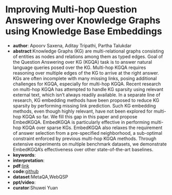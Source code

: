 # Improving Multi-hop Question Answering over Knowledge Graphs using Knowledge Base Embeddings

* **author**: Apoorv Saxena, Aditay Tripathi, Partha Talukdar
* **abstract**:Knowledge Graphs (KG) are multi-relational graphs consisting of entities as nodes and relations among them as typed edges. Goal of the Question Answering over KG (KGQA) task is to answer natural language queries posed over the KG. Multi-hop KGQA requires reasoning over multiple edges of the KG to arrive at the right answer. KGs are often incomplete with many missing links, posing additional challenges for KGQA, especially for multi-hop KGQA. Recent research on multi-hop KGQA has attempted to handle KG sparsity using relevant external text, which isn’t always readily available. In a separate line of research, KG embedding methods have been proposed to reduce KG sparsity by performing missing link prediction. Such KG embedding methods, even though highly relevant, have not been explored for multi-hop KGQA so far. We fill this gap in this paper and propose EmbedKGQA. EmbedKGQA is particularly effective in performing multi-hop KGQA over sparse KGs. EmbedKGQA also relaxes the requirement of answer selection from a pre-specified neighborhood, a sub-optimal constraint enforced by previous multi-hop KGQA methods. Through extensive experiments on multiple benchmark datasets, we demonstrate EmbedKGQA’s effectiveness over other state-of-the-art baselines.
* **keywords**:
* **interpretation**:
* **pdf**:[link](https://www.aclweb.org/anthology/2020.acl-main.412.pdf)
* **code**:[github](https://github.com/malllabiisc/EmbedKGQA)
* **dataset**:MetaQA,WebQSP
* **ppt/video**:
* **curator**:Shuwei Yuan


